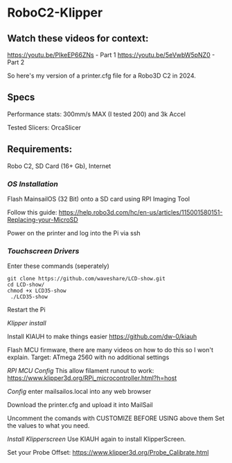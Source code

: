 # RoboC2-Klipper

## Watch these videos for context:
https://youtu.be/PIkeEP66ZNs - Part 1
https://youtu.be/5eVwbW5pNZ0 - Part 2

So here's my version of a printer.cfg file for a Robo3D C2 in 2024.

## Specs

Performance stats:
300mm/s MAX (I tested 200) and 
3k Accel

Tested Slicers: OrcaSlicer

## Requirements:

Robo C2,
SD Card (16+ Gb),
Internet

### *OS Installation*

Flash MainsailOS (32 Bit) onto a SD card using RPI Imaging Tool

Follow this guide:
https://help.robo3d.com/hc/en-us/articles/115001580151-Replacing-your-MicroSD

Power on the printer and log into the Pi via ssh

### *Touchscreen Drivers*

Enter these commands (seperately)

```
git clone https://github.com/waveshare/LCD-show.git
cd LCD-show/
chmod +x LCD35-show
 ./LCD35-show
 ```

 Restart the Pi

*Klipper install*

Install KIAUH to make things easier
https://github.com/dw-0/kiauh

Flash MCU firmware, there are many videos on how to do this so I won't explain.
Target: ATmega 2560 with no additional settings

*RPI MCU Config*
This allow filament runout to work:
https://www.klipper3d.org/RPi_microcontroller.html?h=host

*Config*
enter mailsailos.local into any web browser

Download the printer.cfg and upload it into MailSail

Uncomment the comands with CUSTOMIZE BEFORE USING above them
Set the values to what you need.

*Install Klipperscreen*
Use KIAUH again to install KlipperScreen.

Set your Probe Offset:
https://www.klipper3d.org/Probe_Calibrate.html


